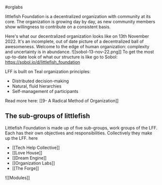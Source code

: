 #orglabs

littlefish Foundation is a decentralized organization with community at its core. The organization is growing day by day, as new community members show willingness to contribute on a consistent basis. 

Here's what our decentralized organization looks like on 13th November 2022. It's an incomplete, out of date picture of a decentralized ball of awesomeness. Welcome to the edge of human organization: complexity and uncertainty is in abundance. 
![[sobol-13-nov-22.png]]
To get the most up-to-date look of what our structure is like go to Sobol: https://sobol.io/d/littlefish_foundation

LFF is built on Teal organization principles:
-   Distributed decision-making     
-   Natural, fluid hierarchies 
-   Self-management of participants

Read more here: [[9- A Radical Method of Organization]]

## The sub-groups of littlefish 
Littlefish Foundation is made up of five sub-groups, work groups of the LFF. Each has their own objectives and responsibilities. Collectively they make up the LFF. here
- [[Tech Help Collective]]
- [[Love House]]
- [[Dream Engine]]
- [[Organization Labs]]
- [[The Forge]]


![[Modules]]

